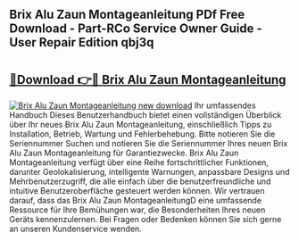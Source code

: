 ## Brix Alu Zaun Montageanleitung PDf Free Download - Part-RCo Service Owner Guide - User Repair Edition qbj3q

# <h2><a href="http://df6e7d.blite.top/?on=Brix+Alu+Zaun+Montageanleitung">🔗Download 👉🔴 Brix Alu Zaun Montageanleitung</a></h2>

[![Brix Alu Zaun Montageanleitung new download](https://i.imgur.com/lujVjoI.png)](http://df6e7d.blite.top/?on=Brix+Alu+Zaun+Montageanleitung)
Ihr umfassendes Handbuch Dieses Benutzerhandbuch bietet einen vollständigen Überblick über Ihr neues Brix Alu Zaun Montageanleitung, einschließlich Tipps zu Installation, Betrieb, Wartung und Fehlerbehebung. Bitte notieren Sie die Seriennummer Suchen und notieren Sie die Seriennummer Ihres neuen Brix Alu Zaun Montageanleitung für Garantiezwecke. Brix Alu Zaun Montageanleitung verfügt über eine Reihe fortschrittlicher Funktionen, darunter Geolokalisierung, intelligente Warnungen, anpassbare Designs und Mehrbenutzerzugriff, die alle einfach über die benutzerfreundliche und intuitive Benutzeroberfläche gesteuert werden können. Wir vertrauen darauf, dass das Brix Alu Zaun MontageanleitungD eine umfassende Ressource für Ihre Bemühungen war, die Besonderheiten Ihres neuen Geräts kennenzulernen. Bei Fragen oder Bedenken können Sie sich gerne an unseren Kundenservice wenden.
